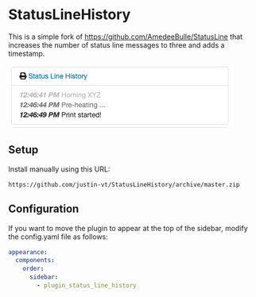 # StatusLineHistory

This is a simple fork of https://github.com/AmedeeBulle/StatusLine that increases the number of status line messages to three and adds a timestamp.

![StatusLineHistory](status_line_history.png?raw=true)

## Setup

Install manually using this URL:

    https://github.com/justin-vt/StatusLineHistory/archive/master.zip

## Configuration

If you want to move the plugin to appear at the top of the sidebar, modify the config.yaml file as follows:

```yaml
appearance:
  components:
    order:
      sidebar:
        - plugin_status_line_history
```

